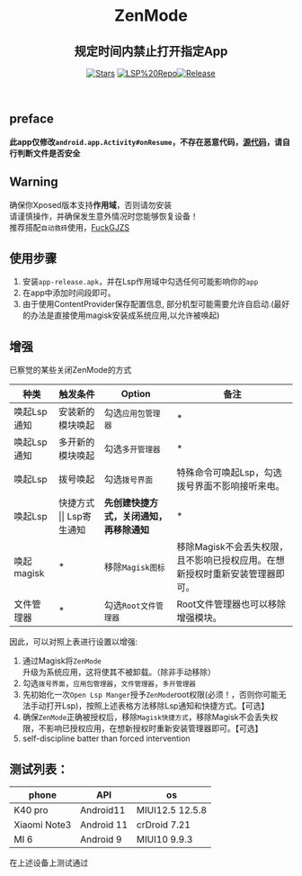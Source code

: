 <div align="center">


<h1>ZenMode</h1>
<h2>规定时间内禁止打开指定App</h2>

</div>
<div align="center">


  [![Stars](https://img.shields.io/github/stars/Xposed-Modules-Repo/icu.insomnia.zen?label=stars)](https://github.com/Xposed-Modules-Repo/icu.insomnia.zen)
  [![LSP%20Repo](https://img.shields.io/github/downloads/Xposed-Modules-Repo/icu.insomnia.zen/total?label=LSP%20Repo&labelColor=F48FB1)](https://github.com/Xposed-Modules-Repo/icu.insomnia.zen/releases)[![Release](https://img.shields.io/github/v/release/Xposed-Modules-Repo/icu.insomnia.zen)](https://github.com/Xposed-Modules-Repo/icu.insomnia.zen/releases/latest)
</div>

<br/>

## preface
**此app仅修改`android.app.Activity#onResume`，不存在恶意代码，[源代码](https://github.com/People-11/FuckGJZS](https://github.com/NoonieBao/ZenMode))，请自行判断文件是否安全**

## Warning
确保你Xposed版本支持**作用域**，否则请勿安装<br/>
请谨慎操作，并确保发生意外情况时您能够恢复设备！<br/>
推荐搭配`自动救砖`使用，[FuckGJZS](https://github.com/People-11/FuckGJZS)<br/>


## 使用步骤
1. 安装`app-release.apk`，并在Lsp作用域中勾选任何可能影响你的`app`
2. 在app中添加时间段即可。
3. 由于使用ContentProvider保存配置信息, 部分机型可能需要允许自启动.(最好的办法是直接使用magisk安装成系统应用,以允许被唤起)


## 增强

已察觉的某些关闭ZenMode的方式

| 种类        | 触发条件                  | Option                                   | 备注                                                         |
| ----------- | ------------------------- | ---------------------------------------- | ------------------------------------------------------------ |
| 唤起Lsp通知 | 安装新的模块唤起          | 勾选`应用包管理器`                       |                                        \*                          |
| 唤起Lsp通知 | 多开新的模块唤起          | 勾选`多开管理器`                         |                                               \*                   |
| 唤起Lsp     | 拨号唤起                  | 勾选`拨号界面`                           | 特殊命令可唤起Lsp，勾选拨号界面不影响接听来电。              |
| 唤起Lsp     | 快捷方式 \|\| Lsp寄生通知 | **先创建快捷方式，关闭通知，再移除通知** |                             \*                                     |
| 唤起magisk  |            \*               | 移除`Magisk图标`                         | 移除Magisk不会丢失权限，且不影响已授权应用。在想新授权时重新安装管理器即可。 |
| 文件管理器  |               \*                | 勾选`Root文件管理器`                     | Root文件管理器也可以移除增强模块。                           |

因此，可以对照上表进行设置以增强:
1. 通过Magisk将`ZenMode`升级为系统应用，这将使其不被卸载。（除非手动移除）
2. 勾选`拨号界面`，`应用包管理器`，`文件管理器`，`多开管理器`
3. 先初始化一次`Open Lsp Manger`授予`ZenMode`root权限(必须！，否则你可能无法手动打开Lsp)，按照上述表格方法移除Lsp通知和快捷方式。【可选】
4. 确保`ZenMode`正确被授权后，移除`Magisk快捷方式`，移除Magisk不会丢失权限，不影响已授权应用，在想新授权时重新安装管理器即可。【可选】
5. self-discipline batter than forced intervention



## 测试列表：

| phone        | API        | os              |
| ------------ | ---------- | --------------- | 
| K40 pro      | Android11  | MIUI12.5 12.5.8 |
| Xiaomi Note3 | Android 11 | crDroid 7.21    |
| MI 6         | Android 9  | MIUI10 9.9.3    |

在上述设备上测试通过


